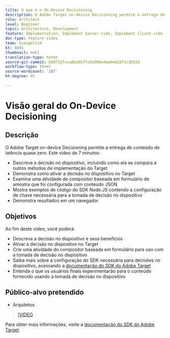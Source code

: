 ```yaml
---
title: O que é o On-Device Decisioning
description: O Adobe Target on-device Decisioning permite a entrega de conteúdo de latência quase zero. Assista a este vídeo para saber mais sobre as decisões no dispositivo e como ativá-las.
role: Architect
level: Beginner
topic: Architecture, Development
feature: Implementation, Implement Server-side, Implement Client-side
doc-type: feature video
team: Evangelism
kt: 6691
thumbnail: null
translation-type: tm+mt
source-git-commit: b89732fcca0be8bffc6e580e4ae0e62df3c3655d
workflow-type: tm+mt
source-wordcount: '187'
ht-degree: 0%

---
```



# Visão geral do On-Device Decisioning

## Descrição

O Adobe Target on-device Decisioning permite a entrega de conteúdo de latência quase zero. Este vídeo de 7 minutos:

* Descreve a decisão no dispositivo, incluindo como ela se compara a outros métodos de implementação do Target
* Demonstra como ativar a decisão no dispositivo no Target
* Examina uma atividade de compositor baseada em formulário de amostra que foi configurada com conteúdo JSON
* Mostra exemplos de código do SDK Node.JS contendo a configuração de chave necessária para a tomada de decisão no dispositivo
* Demonstra resultados em um navegador

## Objetivos

Ao fim deste vídeo, você poderá:

* Descreva a decisão no dispositivo e seus benefícios
* Ativar a decisão no dispositivo no Target
* Crie uma atividade do compositor baseada em formulário para uso com a tomada de decisão no dispositivo
* Saiba mais sobre a configuração do SDK necessária para decisões no dispositivo, acessando a [documentação do SDK do Adobe Target](https://adobetarget-sdks.gitbook.io/docs/on-device-decisioning/introduction-to-on-device-decisioning)
* Entenda o que os usuários finais experimentarão para o conteúdo fornecido usando a tomada de decisão no dispositivo

## Público-alvo pretendido

* Arquitetos

>[!VIDEO](https://video.tv.adobe.com/v/329032/?quality=12)

Para obter mais informações, visite a [documentação do SDK do Adobe Target](https://adobetarget-sdks.gitbook.io/docs/on-device-decisioning/introduction-to-on-device-decisioning).